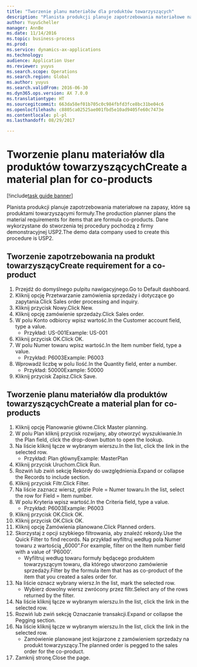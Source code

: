 ```yaml
--- 
title: "Tworzenie planu materiałów dla produktów towarzyszących"
description: "Planista produkcji planuje zapotrzebowania materiałowe na zapasy, które są produktami towarzyszącymi formuły."
author: YuyuScheller
manager: AnnBe
ms.date: 11/14/2016
ms.topic: business-process
ms.prod: 
ms.service: dynamics-ax-applications
ms.technology: 
audience: Application User
ms.reviewer: yuyus
ms.search.scope: Operations
ms.search.region: Global
ms.author: yuyus
ms.search.validFrom: 2016-06-30
ms.dyn365.ops.version: AX 7.0.0
ms.translationtype: HT
ms.sourcegitcommit: 663da58ef01b705c0c984fbfd3fce8bc31be04c6
ms.openlocfilehash: c8805ca02525ae001fbd5e10ad9405fe60c7473e
ms.contentlocale: pl-pl
ms.lasthandoff: 08/29/2017

---
```

# <a name="create-a-material-plan-for-co-products"></a><span data-ttu-id="0829b-103">Tworzenie planu materiałów dla produktów towarzyszących</span><span class="sxs-lookup"><span data-stu-id="0829b-103">Create a material plan for co-products</span></span>

[!include[task guide banner](../../includes/task-guide-banner.md)]

<span data-ttu-id="0829b-104">Planista produkcji planuje zapotrzebowania materiałowe na zapasy, które są produktami towarzyszącymi formuły.</span><span class="sxs-lookup"><span data-stu-id="0829b-104">The production planner plans the material requirements for items that are formula co-products.</span></span> <span data-ttu-id="0829b-105">Dane wykorzystane do stworzenia tej procedury pochodzą z firmy demonstracyjnej USP2.</span><span class="sxs-lookup"><span data-stu-id="0829b-105">The demo data company used to create this procedure is USP2.</span></span>


## <a name="create-requirement-for-a-co-product"></a><span data-ttu-id="0829b-106">Tworzenie zapotrzebowania na produkt towarzyszący</span><span class="sxs-lookup"><span data-stu-id="0829b-106">Create requirement for a co-product</span></span>
1. <span data-ttu-id="0829b-107">Przejdź do domyślnego pulpitu nawigacyjnego.</span><span class="sxs-lookup"><span data-stu-id="0829b-107">Go to Default dashboard.</span></span>
2. <span data-ttu-id="0829b-108">Kliknij opcję Przetwarzanie zamówienia sprzedaży i dotyczące go zapytania.</span><span class="sxs-lookup"><span data-stu-id="0829b-108">Click Sales order processing and inquiry.</span></span>
3. <span data-ttu-id="0829b-109">Kliknij przycisk Nowy.</span><span class="sxs-lookup"><span data-stu-id="0829b-109">Click New.</span></span>
4. <span data-ttu-id="0829b-110">Kliknij opcję zamówienie sprzedaży.</span><span class="sxs-lookup"><span data-stu-id="0829b-110">Click Sales order.</span></span>
5. <span data-ttu-id="0829b-111">W polu Konto odbiorcy wpisz wartość.</span><span class="sxs-lookup"><span data-stu-id="0829b-111">In the Customer account field, type a value.</span></span>
    * <span data-ttu-id="0829b-112">Przykład: US-001</span><span class="sxs-lookup"><span data-stu-id="0829b-112">Example: US-001</span></span>  
6. <span data-ttu-id="0829b-113">Kliknij przycisk OK.</span><span class="sxs-lookup"><span data-stu-id="0829b-113">Click OK.</span></span>
7. <span data-ttu-id="0829b-114">W polu Numer towaru wpisz wartość.</span><span class="sxs-lookup"><span data-stu-id="0829b-114">In the Item number field, type a value.</span></span>
    * <span data-ttu-id="0829b-115">Przykład: P6003</span><span class="sxs-lookup"><span data-stu-id="0829b-115">Example: P6003</span></span>  
8. <span data-ttu-id="0829b-116">Wprowadź liczbę w polu Ilość.</span><span class="sxs-lookup"><span data-stu-id="0829b-116">In the Quantity field, enter a number.</span></span>
    * <span data-ttu-id="0829b-117">Przykład: 50000</span><span class="sxs-lookup"><span data-stu-id="0829b-117">Example: 50000</span></span>  
9. <span data-ttu-id="0829b-118">Kliknij przycisk Zapisz.</span><span class="sxs-lookup"><span data-stu-id="0829b-118">Click Save.</span></span>

## <a name="create-a-material-plan-for-co-products"></a><span data-ttu-id="0829b-119">Tworzenie planu materiałów dla produktów towarzyszących</span><span class="sxs-lookup"><span data-stu-id="0829b-119">Create a material plan for co-products</span></span>
1. <span data-ttu-id="0829b-120">Kliknij opcję Planowanie główne.</span><span class="sxs-lookup"><span data-stu-id="0829b-120">Click Master planning.</span></span>
2. <span data-ttu-id="0829b-121">W polu Plan kliknij przycisk rozwijany, aby otworzyć wyszukiwanie.</span><span class="sxs-lookup"><span data-stu-id="0829b-121">In the Plan field, click the drop-down button to open the lookup.</span></span>
3. <span data-ttu-id="0829b-122">Na liście kliknij łącze w wybranym wierszu.</span><span class="sxs-lookup"><span data-stu-id="0829b-122">In the list, click the link in the selected row.</span></span>
    * <span data-ttu-id="0829b-123">Przykład: Plan główny</span><span class="sxs-lookup"><span data-stu-id="0829b-123">Example: MasterPlan</span></span>  
4. <span data-ttu-id="0829b-124">Kliknij przycisk Uruchom.</span><span class="sxs-lookup"><span data-stu-id="0829b-124">Click Run.</span></span>
5. <span data-ttu-id="0829b-125">Rozwiń lub zwiń sekcję Rekordy do uwzględnienia.</span><span class="sxs-lookup"><span data-stu-id="0829b-125">Expand or collapse the Records to include section.</span></span>
6. <span data-ttu-id="0829b-126">Kliknij przycisk Filtr.</span><span class="sxs-lookup"><span data-stu-id="0829b-126">Click Filter.</span></span>
7. <span data-ttu-id="0829b-127">Na liście zaznacz wiersz, gdzie Pole = Numer towaru.</span><span class="sxs-lookup"><span data-stu-id="0829b-127">In the list, select the row for Field = Item number.</span></span>
8. <span data-ttu-id="0829b-128">W polu Kryteria wpisz wartość.</span><span class="sxs-lookup"><span data-stu-id="0829b-128">In the Criteria field, type a value.</span></span>
    * <span data-ttu-id="0829b-129">Przykład: P6003</span><span class="sxs-lookup"><span data-stu-id="0829b-129">Example: P6003</span></span>  
9. <span data-ttu-id="0829b-130">Kliknij przycisk OK.</span><span class="sxs-lookup"><span data-stu-id="0829b-130">Click OK.</span></span>
10. <span data-ttu-id="0829b-131">Kliknij przycisk OK.</span><span class="sxs-lookup"><span data-stu-id="0829b-131">Click OK.</span></span>
11. <span data-ttu-id="0829b-132">Kliknij opcję Zamówienia planowane.</span><span class="sxs-lookup"><span data-stu-id="0829b-132">Click Planned orders.</span></span>
12. <span data-ttu-id="0829b-133">Skorzystaj z opcji szybkiego filtrowania, aby znaleźć rekordy.</span><span class="sxs-lookup"><span data-stu-id="0829b-133">Use the Quick Filter to find records.</span></span> <span data-ttu-id="0829b-134">Na przykład wyfiltruj według pola Numer towaru z wartością „6000”.</span><span class="sxs-lookup"><span data-stu-id="0829b-134">For example, filter on the Item number field with a value of 'P6000'.</span></span>
    * <span data-ttu-id="0829b-135">Wyfiltruj według towaru formuły będącego produktem towarzyszącym towaru, dla którego utworzono zamówienie sprzedaży.</span><span class="sxs-lookup"><span data-stu-id="0829b-135">Filter by the formula item that has as co-product of the item that you created a sales order for.</span></span>  
13. <span data-ttu-id="0829b-136">Na liście oznacz wybrany wiersz.</span><span class="sxs-lookup"><span data-stu-id="0829b-136">In the list, mark the selected row.</span></span>
    * <span data-ttu-id="0829b-137">Wybierz dowolny wiersz zwrócony przez filtr.</span><span class="sxs-lookup"><span data-stu-id="0829b-137">Select any of the rows returned by the filter.</span></span>  
14. <span data-ttu-id="0829b-138">Na liście kliknij łącze w wybranym wierszu.</span><span class="sxs-lookup"><span data-stu-id="0829b-138">In the list, click the link in the selected row.</span></span>
15. <span data-ttu-id="0829b-139">Rozwiń lub zwiń sekcję Oznaczanie transakcji.</span><span class="sxs-lookup"><span data-stu-id="0829b-139">Expand or collapse the Pegging section.</span></span>
16. <span data-ttu-id="0829b-140">Na liście kliknij łącze w wybranym wierszu.</span><span class="sxs-lookup"><span data-stu-id="0829b-140">In the list, click the link in the selected row.</span></span>
    * <span data-ttu-id="0829b-141">Zamówienie planowane jest kojarzone z zamówieniem sprzedaży na produkt towarzyszący.</span><span class="sxs-lookup"><span data-stu-id="0829b-141">The planned order is pegged to the sales order for the co-product.</span></span>  
17. <span data-ttu-id="0829b-142">Zamknij stronę.</span><span class="sxs-lookup"><span data-stu-id="0829b-142">Close the page.</span></span>


